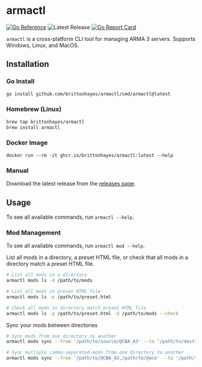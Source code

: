 # armactl

[![Go Reference](https://pkg.go.dev/badge/github.com/brittonhayes/armactl.svg)](https://pkg.go.dev/github.com/brittonhayes/armactl)
![Latest Release](https://img.shields.io/github/v/release/brittonhayes/armactl?label=latest%20release)
[![Go Report Card](https://goreportcard.com/badge/github.com/brittonhayes/armactl)](https://goreportcard.com/report/github.com/brittonhayes/armactl)

`armactl` is a cross-platform CLI tool for managing ARMA 3 servers. Supports Windows, Linux, and MacOS.

## Installation

### Go Install

```bash
go install github.com/brittonhayes/armactl/cmd/armactl@latest
```

### Homebrew (Linux)

```bash
brew tap brittonhayes/armactl
brew install armactl
```

### Docker Image

```
docker run --rm -it ghcr.io/brittonhayes/armactl:latest --help
```

### Manual

Download the latest release from the [releases page](https://github.com/brittonhayes/armactl/releases).

## Usage

To see all available commands, run `armactl --help`.

### Mod Management

To see all available commands, run `armactl mod --help`.

List all mods in a directory, a preset HTML file, or check that all mods in a directory match a preset HTML file.


```bash
# List all mods in a directory
armactl mods ls -d /path/to/mods

# List all mods in preset HTML file
armactl mods ls -p /path/to/preset.html

# Check all mods in directory match preset HTML file
armactl mods ls -p /path/to/preset.html -d /path/to/mods --check
```

Sync your mods between directories

```bash
# Sync mods from one directory to another
armactl mods sync --from '/path/to/source/@CBA_A3' --to '/path/to/destination/@CBA_A3'

# Sync multiple comma-separated mods from one directory to another
armactl mods sync --from '/path/to/@CBA_A3,/path/to/@ace' --to '/path/to/destination/@CBA_A3,/path/to/destination/@ace'
```